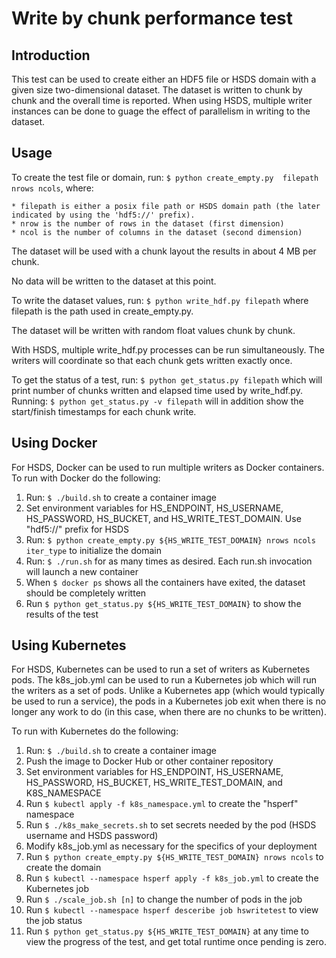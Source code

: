 Write by chunk performance test
======================================================================
 
Introduction
------------

This test can be used to create either an HDF5 file or HSDS domain with a given size two-dimensional dataset.  The dataset is written to chunk by chunk and the overall time
is reported.  When using HSDS, multiple writer instances can be done to guage the effect of parallelism in writing to the dataset.

Usage
-----

To create the test file or domain, run: `$ python create_empty.py  filepath nrows ncols`,
where:

    * filepath is either a posix file path or HSDS domain path (the later indicated by using the 'hdf5://' prefix).
    * nrow is the number of rows in the dataset (first dimension)
    * ncol is the number of columns in the dataset (second dimension)

The dataset will be used with a chunk layout the results in about 4 MB per chunk.

No data will be written to the dataset at this point.

To write the dataset values, run: `$ python write_hdf.py filepath` where filepath is the path used in create_empty.py.

The dataset will be written with random float values chunk by chunk.

With HSDS, multiple write_hdf.py processes can be run simultaneously.  The writers 
will coordinate so that each chunk gets written exactly once.

To get the status of a test, run: `$ python get_status.py filepath` which will print number of chunks written and elapsed time used by write_hdf.py.  Running: `$ python get_status.py -v filepath` will in addition show the start/finish timestamps for each chunk write.

Using Docker
------------

For HSDS, Docker can be used to run multiple writers as Docker containers.  To run with 
Docker do the following:

1. Run: `$ ./build.sh` to create a container image
2. Set environment variables for HS_ENDPOINT, HS_USERNAME, HS_PASSWORD, HS_BUCKET, and HS_WRITE_TEST_DOMAIN.  Use "hdf5://" prefix for HSDS
3. Run: `$ python create_empty.py ${HS_WRITE_TEST_DOMAIN} nrows ncols iter_type` to initialize the domain
4. Run: `$ ./run.sh` for as many times as desired.  Each run.sh invocation will launch a new container
5. When `$ docker ps` shows all the containers have exited, the dataset should be completely written
6. Run `$ python get_status.py ${HS_WRITE_TEST_DOMAIN}` to show the results of the test


Using Kubernetes
----------------

For HSDS, Kubernetes can be used to run a set of writers as Kubernetes pods.  The k8s_job.yml can be used to run a Kubernetes job which will run the writers as a set of pods.  Unlike a Kubernetes app (which would typically be used to run a service), the pods in a Kubernetes job exit when there is no longer any work to do (in this case, when there are no chunks to be written).

To run with Kubernetes do the following:

1. Run: `$ ./build.sh` to create a container image
2. Push the image to Docker Hub or other container repository
3. Set environment variables for HS_ENDPOINT, HS_USERNAME, HS_PASSWORD, HS_BUCKET, HS_WRITE_TEST_DOMAIN, and K8S_NAMESPACE  
4. Run `$ kubectl apply -f k8s_namespace.yml` to create the "hsperf" namespace
5. Run `$ ./k8s_make_secrets.sh` to set secrets needed by the pod (HSDS username and HSDS password)
6. Modify k8s_job.yml as necessary for the specifics of your deployment
7. Run `$ python create_empty.py ${HS_WRITE_TEST_DOMAIN} nrows ncols` to create the domain
8. Run `$ kubectl --namespace hsperf apply -f k8s_job.yml` to create the Kubernetes job
9. Run `$ ./scale_job.sh [n]` to change the number of pods in the job
10. Run `$ kubectl --namespace hsperf desceribe job hswritetest` to view the job status
11. Run `$ python get_status.py ${HS_WRITE_TEST_DOMAIN}` at any time to view the progress of the test, and get total runtime once pending is zero.


